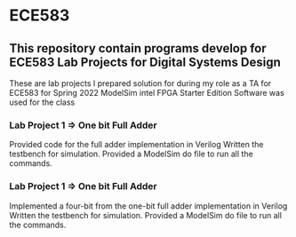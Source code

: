 # ECE583

## This repository contain programs develop for ECE583 Lab Projects for Digital Systems Design
These are lab projects I prepared solution for during my role as a TA for ECE583 for Spring 2022
ModelSim intel FPGA Starter Edition Software was used for the class

### Lab Project 1 => One bit Full Adder
Provided code for the full adder implementation in Verilog
Written the testbench for simulation.
Provided a ModelSim do file to run all the commands. 

### Lab Project 1 => One bit Full Adder
Implemented a four-bit from the one-bit full adder implementation in Verilog
Written the testbench for simulation.
Provided a ModelSim do file to run all the commands. 